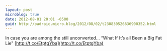 ```yaml
---
layout: post
microblog: true
date: 2012-08-01 20:01 -0500
guid: http://padraic.micro.blog/2012/08/02/t230830526636900352.html
---
```

In case you are among the still unconverted... “What If It’s all Been a Big Fat Lie" [http://t.co/EtptgYba](http://t.co/EtptgYba)
